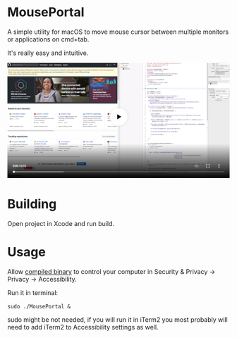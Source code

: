 # MousePortal

A simple utility for macOS to move mouse cursor between multiple monitors or applications on cmd+tab.

It's really easy and intuitive.

[![Watch the video](https://github.com/svsool/MousePortal/blob/master/static/images/video_preview.png)](https://youtu.be/m8ntuXbTWyc)

# Building

Open project in Xcode and run build.

# Usage

Allow [compiled binary](https://github.com/svsool/MousePortal/releases) to control your computer in Security & Privacy -> Privacy -> Accessibility.

Run it in terminal:
```
sudo ./MousePortal &
```

sudo might be not needed, if you will run it in iTerm2 you most probably will need to add iTerm2 to Accessibility settings as well.  
